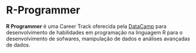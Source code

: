 # R-Programmer
 **R Programmer** é uma Career Track oferecida pela [DataCamp](https://learn.datacamp.com/career-tracks/r-programmer?version=4) para desenvolvimento de habilidades em programação na linguagem R para o desenvolvimento de sofwares, manipulação de dados e análises avançadas de dados.

